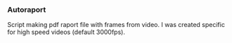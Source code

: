 ### Autoraport

Script making pdf raport file with frames from video.
I was created specific for high speed videos (default 3000fps).
